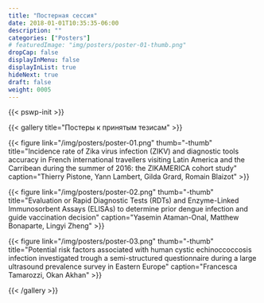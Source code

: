 ```yaml
---
title: "Постерная сессия"
date: 2018-01-01T10:35:35-06:00
description: ""
categories: ["Posters"]
# featuredImage: "img/posters/poster-01-thumb.png"
dropCap: false
displayInMenu: false
displayInList: true
hideNext: true
draft: false
weight: 0005
---
```


{{< pswp-init >}}

{{< gallery title="Постеры к принятым тезисам" >}}

{{< figure link="/img/posters/poster-01.png" thumb="-thumb"
title="Incidence rate of Zika virus infection (ZIKV) and diagnostic tools accuracy in French international travellers visiting Latin America and the Carribean during the summer of 2016: the ZIKAMERICA cohort study" caption="Thierry Pistone, Yann Lambert, Gilda Grard, Romain Blaizot"  >}}

{{< figure link="/img/posters/poster-02.png" thumb="-thumb"
title="Evaluation or Rapid Diagnostic Tests (RDTs) and Enzyme-Linked Immunosorbent Assays (ELISAs) to determine prior dengue infection and guide vaccination decision" caption="Yasemin Ataman-Onal, Matthew Bonaparte, Lingyi Zheng"  >}}

{{< figure link="/img/posters/poster-03.png" thumb="-thumb"
title="Potential risk factors associated with human cystic echinoccoccosis infection investigated trough a semi-structured questionnaire during a large ultrasound prevalence survey in Eastern Europe" caption="Francesca Tamarozzi, Okan Akhan"  >}}

{{< /gallery >}}